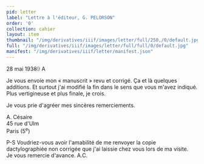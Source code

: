 ```yaml
---
pid: letter
label: "Lettre à l'éditeur, G. PELORSON"
order: '0'
collection: cahier
layout: item
thumbnail: "/img/derivatives/iiif/images/letter/full/250,/0/default.jpg"
full: "/img/derivatives/iiif/images/letter/full/full/0/default.jpg"
manifest: "/img/derivatives/iiif/letter/manifest.json"
---
```


<span style="text-align:left;">28 mai 193<del style='color:#303030'>8</del><add style='color:#677179'>9</add> A</span>

<p>Je vous envoie mon « manuscrit » revu et corrigé. Ça et là quelques additions. Et surtout j'ai modifié la fin dans le sens que vous m'avez indiqué. Plus vertigineuse et plus finale, je crois.</p>

<p>Je vous prie d'agréer mes sincères remerciements.</p>

<p>A. Césaire<br>45 rue d'Ulm<br>Paris (5<sup>e</sup>)</p>

<p>P-S Voudriez-vous avoir l'amabilité de me renvoyer la copie dactylographiée non corrigée que j'ai laissie chez vous lors de ma visite.<br>Je vous remercie d'avance. A.C.</p>


